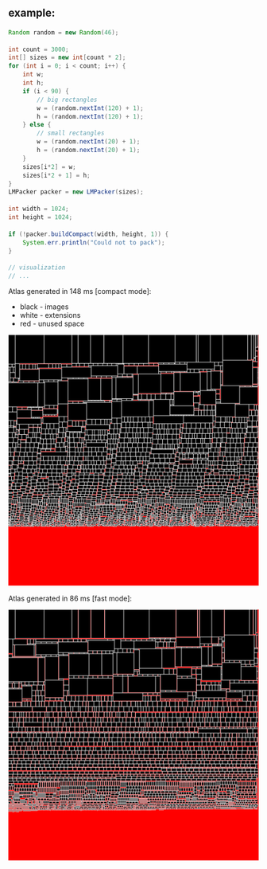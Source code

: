## example:
```java
Random random = new Random(46);

int count = 3000;
int[] sizes = new int[count * 2];
for (int i = 0; i < count; i++) {
    int w;
    int h;
    if (i < 90) {
        // big rectangles
        w = (random.nextInt(120) + 1);
        h = (random.nextInt(120) + 1);
    } else {
        // small rectangles
        w = (random.nextInt(20) + 1);
        h = (random.nextInt(20) + 1);
    }
    sizes[i*2] = w;
    sizes[i*2 + 1] = h;
}
LMPacker packer = new LMPacker(sizes);

int width = 1024;
int height = 1024;

if (!packer.buildCompact(width, height, 1)) {
    System.err.println("Could not to pack");
}

// visualization
// ...
```

Atlas generated in 148 ms [compact mode]:
- black - images
- white - extensions
- red - unused space

<img src="examples/c3000_s46_compact.png"></img>

Atlas generated in 86 ms [fast mode]:

<img src="examples/c3000_s46_fast.png"></img>